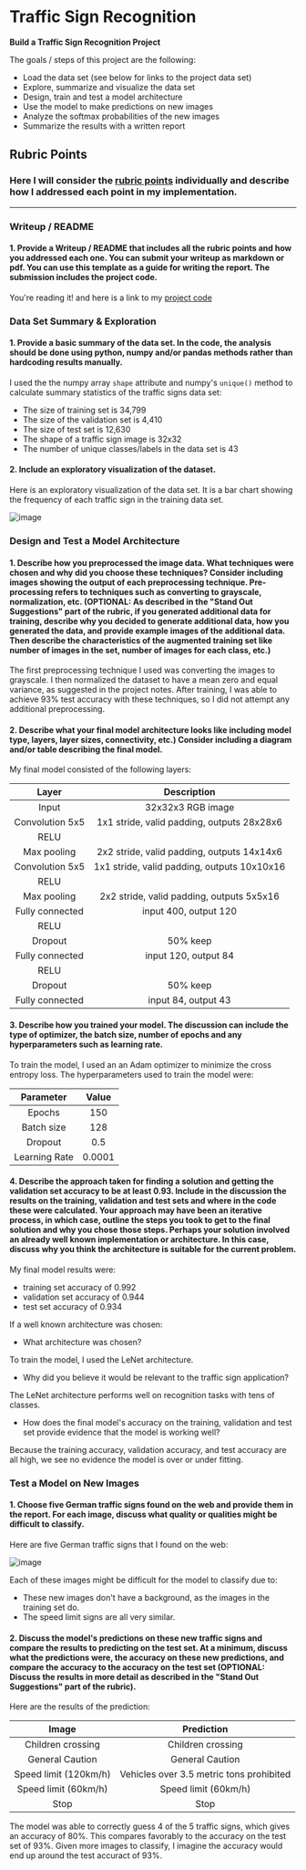 # **Traffic Sign Recognition**

**Build a Traffic Sign Recognition Project**

The goals / steps of this project are the following:
* Load the data set (see below for links to the project data set)
* Explore, summarize and visualize the data set
* Design, train and test a model architecture
* Use the model to make predictions on new images
* Analyze the softmax probabilities of the new images
* Summarize the results with a written report

## Rubric Points
### Here I will consider the [rubric points](https://review.udacity.com/#!/rubrics/481/view) individually and describe how I addressed each point in my implementation.  

---
### Writeup / README

#### 1. Provide a Writeup / README that includes all the rubric points and how you addressed each one. You can submit your writeup as markdown or pdf. You can use this template as a guide for writing the report. The submission includes the project code.

You're reading it! and here is a link to my [project code](https://github.com/markmisener/udacity-self-driving-car-engineer/blob/master/p3-traffic-sign-classifier/Traffic_Sign_Classifier.ipynb)

### Data Set Summary & Exploration

#### 1. Provide a basic summary of the data set. In the code, the analysis should be done using python, numpy and/or pandas methods rather than hardcoding results manually.

I used the the numpy array `shape` attribute and numpy's `unique()` method to calculate summary statistics of the traffic
signs data set:

* The size of training set is 34,799
* The size of the validation set is 4,410
* The size of test set is 12,630
* The shape of a traffic sign image is 32x32
* The number of unique classes/labels in the data set is 43

#### 2. Include an exploratory visualization of the dataset.

Here is an exploratory visualization of the data set. It is a bar chart showing the frequency of each traffic sign in the training data set.

![image](https://user-images.githubusercontent.com/11286381/50388253-5a9be180-06c5-11e9-8d4d-9f7bc628cf37.png)

### Design and Test a Model Architecture

#### 1. Describe how you preprocessed the image data. What techniques were chosen and why did you choose these techniques? Consider including images showing the output of each preprocessing technique. Pre-processing refers to techniques such as converting to grayscale, normalization, etc. (OPTIONAL: As described in the "Stand Out Suggestions" part of the rubric, if you generated additional data for training, describe why you decided to generate additional data, how you generated the data, and provide example images of the additional data. Then describe the characteristics of the augmented training set like number of images in the set, number of images for each class, etc.)

The first preprocessing technique I used was converting the images to grayscale. I then normalized the dataset to have a mean zero and equal variance, as suggested in the project notes. After training, I was able to achieve 93% test accuracy with these techniques, so I did not attempt any additional preprocessing.


#### 2. Describe what your final model architecture looks like including model type, layers, layer sizes, connectivity, etc.) Consider including a diagram and/or table describing the final model.

My final model consisted of the following layers:

| Layer         		    |     Description	        					            |
|:---------------------:|:---------------------------------------------:|
| Input         		    | 32x32x3 RGB image   							            |
| Convolution 5x5     	| 1x1 stride, valid padding, outputs 28x28x6 	  |
| RELU					        |												                        |
| Max pooling	      	  | 2x2 stride, valid padding, outputs 14x14x6 		|
| Convolution 5x5	      | 1x1 stride, valid padding, outputs 10x10x16   |
| RELU					        |												                        |
| Max pooling	      	  | 2x2 stride,  valid padding, outputs 5x5x16 		|
| Fully connected		    | input 400, output 120        									|
| RELU					        |												                        |
| Dropout				        | 50% keep        									            |
| Fully connected		    | input 120, output 84        									|
| RELU					        |												                        |
| Dropout				        | 50% keep        									            |
| Fully connected		    | input 84, output 43        									  |


#### 3. Describe how you trained your model. The discussion can include the type of optimizer, the batch size, number of epochs and any hyperparameters such as learning rate.

To train the model, I used an an Adam optimizer to minimize the cross entropy loss. The hyperparameters used to train the model were:

| Parameter      | Value	 |
|:--------------:|:-------:|
| Epochs         | 150     |
| Batch size     | 128 	   |
| Dropout				 | 0.5		 |
| Learning Rate	 | 0.0001  |


#### 4. Describe the approach taken for finding a solution and getting the validation set accuracy to be at least 0.93. Include in the discussion the results on the training, validation and test sets and where in the code these were calculated. Your approach may have been an iterative process, in which case, outline the steps you took to get to the final solution and why you chose those steps. Perhaps your solution involved an already well known implementation or architecture. In this case, discuss why you think the architecture is suitable for the current problem.

My final model results were:
* training set accuracy of 0.992
* validation set accuracy of 0.944
* test set accuracy of 0.934

If a well known architecture was chosen:
* What architecture was chosen?

To train the model, I used the LeNet architecture.

* Why did you believe it would be relevant to the traffic sign application?

The LeNet architecture performs well on recognition tasks with tens of classes.

* How does the final model's accuracy on the training, validation and test set provide evidence that the model is working well?

Because the training accuracy, validation accuracy, and test accuracy are all high, we see no evidence the model is over or under fitting.

### Test a Model on New Images

#### 1. Choose five German traffic signs found on the web and provide them in the report. For each image, discuss what quality or qualities might be difficult to classify.

Here are five German traffic signs that I found on the web:

![image](https://user-images.githubusercontent.com/11286381/50388257-6c7d8480-06c5-11e9-86f5-d84a66f2951e.png)

Each of these images might be difficult for the model to classify due to:
- These new images don't have a background, as the images in the training set do.
- The speed limit signs are all very similar.

#### 2. Discuss the model's predictions on these new traffic signs and compare the results to predicting on the test set. At a minimum, discuss what the predictions were, the accuracy on these new predictions, and compare the accuracy to the accuracy on the test set (OPTIONAL: Discuss the results in more detail as described in the "Stand Out Suggestions" part of the rubric).

Here are the results of the prediction:

| Image			            | Prediction	        					            |
|:---------------------:|:-----------------------------------------:|
| Children crossing     | Children crossing   				              |
| General Caution       | General Caution     				              |
| Speed limit (120km/h) | Vehicles over 3.5 metric tons prohibited  |
| Speed limit (60km/h)  | Speed limit (60km/h)   				            |
| Stop                  | Stop                 				              |

The model was able to correctly guess 4 of the 5 traffic signs, which gives an accuracy of 80%. This compares favorably to the accuracy on the test set of 93%. Given more images to classify, I imagine the accuracy would end up around the test accuract of 93%.
